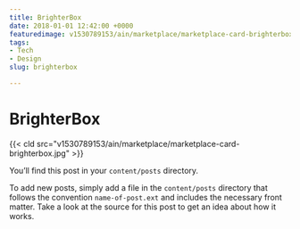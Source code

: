 ```yaml
---
title: BrighterBox
date: 2018-01-01 12:42:00 +0000
featuredimage: v1530789153/ain/marketplace/marketplace-card-brighterbox.jpg
tags:
- Tech
- Design
slug: brighterbox

---
```

# BrighterBox

{{< cld src="v1530789153/ain/marketplace/marketplace-card-brighterbox.jpg" >}}

You’ll find this post in your `content/posts` directory.

To add new posts, simply add a file in the `content/posts` directory that follows the convention `name-of-post.ext` and includes the necessary front matter. Take a look at the source for this post to get an idea about how it works.